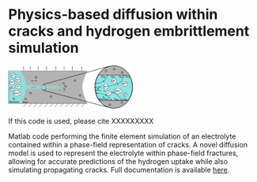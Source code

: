 # Physics-based diffusion within cracks and hydrogen embrittlement simulation

<img src="Documentation/Figures/Generic_Domain_DOFs.eps" width="50%" height="50%">

If this code is used, please cite XXXXXXXXX

Matlab code performing the finite element simulation of an electrolyte contained within a phase-field representation of cracks. A novel diffusion model is used to represent the electrolyte within phase-field fractures, allowing for accurate predictions of the hydrogen uptake while also simulating propagating cracks. Full documentation is available [here](Documentation/main.pdf).

